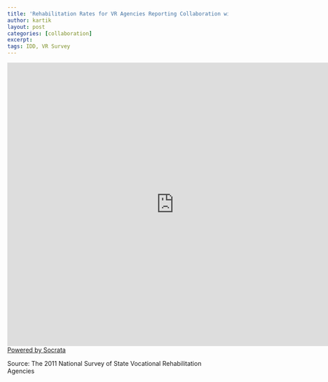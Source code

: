 ```yaml
---
title: 'Rehabilitation Rates for VR Agencies Reporting Collaboration with IDD Agencies in Three or More Areas'
author: kartik
layout: post
categories: [collaboration]
excerpt:
tags: IDD, VR Survey
---
```



<div><iframe width="760px" height="646px" frameborder="0" scrolling="no" src="https://opendata.socrata.com/w/ctsz-c6i9/y34g-bnf3?cur=YQwX6ge3_Je&amp;from=root"></iframe><a href="http://www.socrata.com/" target="_blank">Powered by Socrata</a>

</div>
<p>Source: The 2011 National Survey of State Vocational Rehabilitation Agencies</p>